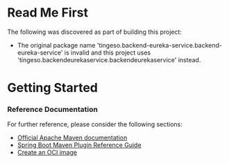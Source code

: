# Read Me First
The following was discovered as part of building this project:

* The original package name 'tingeso.backend-eureka-service.backend-eureka-service' is invalid and this project uses 'tingeso.backendeurekaservice.backendeurekaservice' instead.

# Getting Started

### Reference Documentation
For further reference, please consider the following sections:

* [Official Apache Maven documentation](https://maven.apache.org/guides/index.html)
* [Spring Boot Maven Plugin Reference Guide](https://docs.spring.io/spring-boot/docs/2.7.13/maven-plugin/reference/html/)
* [Create an OCI image](https://docs.spring.io/spring-boot/docs/2.7.13/maven-plugin/reference/html/#build-image)

